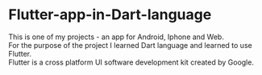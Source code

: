 # Flutter-app-in-Dart-language
This is one of my projects - an app for Android, Iphone and Web. <br/>
For the purpose of the project I learned Dart language and learned to use Flutter. <br/>
Flutter is a cross platform UI software development kit created by Google.
